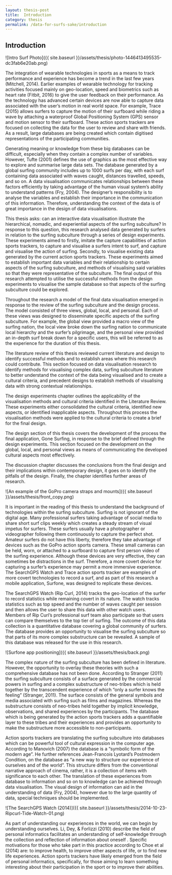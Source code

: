 ```yaml
---
layout: thesis-post
title:  Introduction
category: thesis
permalink: /data-for-surfs-sake/introduction
---
```


## Introduction

![Intro Surf Photo]({{ site.baseurl }}/assets/thesis/photo-1446413495535-dc3fab6e20ab.png)

The integration of wearable technologies in sports as a means to track performance and experience has become a trend in the last few years (Mitchell, 2014). Earlier examples of wearable technology for tracking activities focused mainly on geo-location, speed and biometrics such as heart rate (Fitbit, 2016) to give the user feedback on their performance. As the technology has advanced certain devices are now able to capture data associated with the user’s motion in real world space. For example, Trace (2015) allows surfers to capture the motion of their surfboard while riding a wave by attaching a waterproof Global Positioning System (GPS) sensor and motion sensor to their surfboard. These action sports trackers are focused on collecting the data for the user to review and share with friends. As a result, large databases are being created which contain digitised representations of the participating communities. 

Generating meaning or knowledge from these big databases can be difficult, especially when they contain a complex number of variables. However, Tufte (2001) defines the use of graphics as the most effective way to explore and summarise large data sets. The database generated by a global surfing community includes up to 1000 surfs per day, with each surf containing data associated with waves caught, distances travelled, speeds, and so on. A data visualisation communicates relationships between these factors efficiently by taking advantage of the human visual system’s ability to understand patterns (Fry, 2004). The designer’s responsibility is to analyse the variables and establish their importance in the communication of this information. Therefore, understanding the context of the data is of great importance in the design of data visualisations.

This thesis asks: can an interactive data visualisation illustrate the hierarchical, nomadic, and experiential aspects of the surfing subculture? In response to this question, this research analysed data generated by surfers in relation to the surfing subculture through a series of design experiments. These experiments aimed to firstly, imitate the capture capabilities of action sports trackers, to capture and visualise a surfers intent to surf, and capture and visualise the action of surfing. Secondly, to visualise existing data generated by the current action sports trackers. These experiments aimed to establish important data variables and their relationship to certain aspects of the surfing subculture, and methods of visualising said variables so that they were representative of the subculture. The final output of this research attempted to utilise the successful methods from the design experiments to visualise the sample database so that aspects of the surfing subculture could be explored.

Throughout the research a model of the final data visualisation emerged in response to the review of the surfing subculture and the design process. The model consisted of three views, global, local, and personal. Each of these views was designed to disseminate specific aspects of the surfing subculture. For example, the global view provided a macro view of the surfing nation, the local view broke down the surfing nation to communicate local hierarchy and the surfer’s pilgrimage, and the personal view provided an in-depth surf break down for a specific users, this will be referred to as the experience for the duration of this thesis.

The literature review of this thesis reviewed current literature and design to identify successful methods and to establish areas where this research could contribute. This section focused on data visualisation research to identify methods for visualising complex data, surfing subculture literature to better understand the context of the data being visualised and to create a cultural criteria, and precedent designs to establish methods of visualising data with strong contextual relationships.

The design experiments chapter outlines the applicability of the visualisation methods and cultural criteria identified in the Literature Review. These experiments either consolidated the cultural criteria, identified new aspects, or identified inapplicable aspects. Throughout this process the visualisation methods were applied to the cultural criteria to create a brief for the final design.

The design section of this thesis covers the development of the process the final application, Gone Surfing, in response to the brief defined through the design experiments. This section focused on the development  on the global, local, and personal views as means of communicating the developed cultural aspects most effectively.

The discussion chapter discusses the conclusions from the final design and their implications within contemporary design, it goes on to identify the pitfalls of the design. Finally, the chapter identifies further areas of research.

![An example of the GoPro camera straps and mounts]({{ site.baseurl }}/assets/thesis/front_copy.png)

It is important in the reading of this thesis to understand the background of technologies within the surfing subculture. Surfing is not ignorant of the digital age. Many professional surfers taking advantage of social media to share short surf clips weekly which creates a steady stream of visual impetus for surfers. These surfers usually have a photographer or videographer following them continuously to capture the perfect shot. Amateur surfers do not have this liberty, therefore they take advantage of devices such as the GoPro action sports camera. These small cameras can be held, worn, or attached to a surfboard to capture first person video of the surfing experience. Although these devices are very effective, they can sometimes be distractions in the surf. Therefore, a more covert device for capturing a surfer’s experience may permit a more immersive experience. The SearchGPS Watch and Trace action sports tracker are examples of more covert technologies to record a surf, and as part of this research a mobile application, Surfone, was designed to replicate these devices.

The SearchGPS Watch (Rip Curl, 2014) tracks the geo-location of the surfer to record statistics while remaining covert in its nature. The watch tracks statistics such as top speed and the number of waves caught per session and then allows the user to share this data with other watch users. Members of Rip Curl’s professional surf team also participate so that users can compare themselves to the top tier of surfing. The outcome of this data collection is a quantitative database covering a global community of surfers. The database provides an opportunity to visualise the surfing subculture so that parts of its more complex substructure can be revealed. A sample of this database was released for the use in this research.

![Surfone app positioning]({{ site.baseurl }}/assets/thesis/back.png)

The complex nature of the surfing subculture has been defined in literature. However, the opportunity to overlay these theories with such a comprehensive database has not been done. According to Stranger (2011) the surfing subculture consists of a surface generated by the commercial powers in surfing and a complex substructure of neo-tribes which is held together by the transcendent experience of which “only a surfer knows the feeling” (Stranger, 2011). The surface consists of the general symbols and media associated with surfing such as films and magazines. Whereas the substructure consists of neo-tribes held together by implicit knowledge, observations, and shared experiences by the participants. The database which is being generated by the action sports trackers adds a quantifiable layer to these tribes and their experiences and provides an opportunity to make the substructure more accessible to non-participants.

Action sports trackers are translating the surfing subculture into databases which can be powerful tool of cultural expression in the computer age. According to Manovich (2007) the database is a “symbolic form of the modern age”. He further references Jean-Francois Lyotard’s Postmodern Condition, on the database as “a new way to structure our experience of ourselves and of the world”. This structure differs from the conventional narrative approach of cinema, rather, it is a collection of items with significance to each other. The translation of these experiences from database to information and so on to knowledge can be achieved through data visualisation. The visual design of information can aid in the understanding of data (Fry, 2004), however due to the large quantity of data, special techniques should be implemented.

![The SearchGPS Watch (2014)]({{ site.baseurl }}/assets/thesis/2014-10-23-Ripcurl-Tide-Watch-01.png)

As part of understanding our experiences in the world, we can begin by understanding ourselves. Li, Dey, & Forlizzi (2010) describe the field of personal informatics facilitates an understanding of self-knowledge through the collection and reflection of information about oneself . Specific motivations for those who take part in this practice according to Choe et al (2014) are: to improve health, to improve other aspects of life, or to find new life experiences. Action sports trackers have likely emerged from the field of personal informatics, specifically, for those aiming to learn something interesting about their participation in the sport or to improve their abilities.

